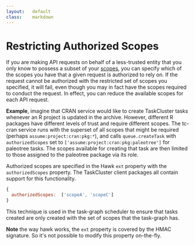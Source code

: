 ```yaml
---
layout:   default
class:    markdown
---
```

Restricting Authorized Scopes
=============================

If you are making API requests on behalf of a less-trusted entity that you only
know to possess a subset of your [scopes](../scopes/), you can specify which of
the scopes you have that a given request is authorized to rely on. If the
request cannot be authorized with the restricted set of scopes you specified,
it will fail, even though you may in fact have the scopes required to conduct
the request.  In effect, you can reduce the available scopes for each API
request.

**Example**, imagine that CRAN service would like to create TaskCluster tasks
whenever an R project is updated in the archive.  However, different R packages
have different levels of trust and require different scopes.  The tc-cran
service runs with the superset of all scopes that might be required (perhaps
`assume:project:cran:pkg:*`), and calls `queue.createTask` with
`authorizedScopes` set to `['assume:project:cran:pkg:paleotree']` for paleotree
tasks.  The scopes available for creating that task are then limited to those
assigned to the paleotree package via its role.

Authorized scopes are specified in the Hawk `ext` property with the
`authorizedScopes` property.  The TaskCluster client packages all contain
support for this functionality.

```js
{
  authorizedScopes:  ['scopeA', 'scopeC']
}
```

This technique is used in the task-graph scheduler to ensure that tasks created
are only created with the set of scopes that the task-graph has.

**Note** the way hawk works, the `ext` property is covered by the HMAC
signature. So it's not possible to modify this property on-the-fly.
